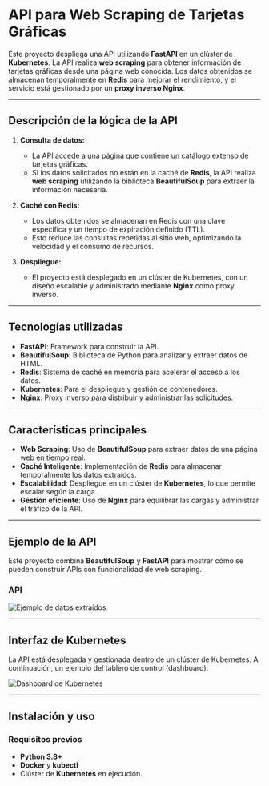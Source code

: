 # API para Web Scraping de Tarjetas Gráficas

Este proyecto despliega una API utilizando **FastAPI** en un clúster de **Kubernetes**. La API realiza **web scraping** para obtener información de tarjetas gráficas desde una página web conocida. Los datos obtenidos se almacenan temporalmente en **Redis** para mejorar el rendimiento, y el servicio está gestionado por un **proxy inverso Nginx**.

---

## Descripción de la lógica de la API

1. **Consulta de datos:**
   - La API accede a una página que contiene un catálogo extenso de tarjetas gráficas.
   - Si los datos solicitados no están en la caché de **Redis**, la API realiza **web scraping** utilizando la biblioteca **BeautifulSoup** para extraer la información necesaria.

2. **Caché con Redis:**
   - Los datos obtenidos se almacenan en Redis con una clave específica y un tiempo de expiración definido (TTL).
   - Esto reduce las consultas repetidas al sitio web, optimizando la velocidad y el consumo de recursos.

3. **Despliegue:**
   - El proyecto está desplegado en un clúster de Kubernetes, con un diseño escalable y administrado mediante **Nginx** como proxy inverso.

---

## Tecnologías utilizadas

- **FastAPI**: Framework para construir la API.
- **BeautifulSoup**: Biblioteca de Python para analizar y extraer datos de HTML.
- **Redis**: Sistema de caché en memoria para acelerar el acceso a los datos.
- **Kubernetes**: Para el despliegue y gestión de contenedores.
- **Nginx**: Proxy inverso para distribuir y administrar las solicitudes.

---

## Características principales

- **Web Scraping**: Uso de **BeautifulSoup** para extraer datos de una página web en tiempo real.
- **Caché Inteligente**: Implementación de **Redis** para almacenar temporalmente los datos extraídos.
- **Escalabilidad**: Despliegue en un clúster de **Kubernetes**, lo que permite escalar según la carga.
- **Gestión eficiente**: Uso de **Nginx** para equilibrar las cargas y administrar el tráfico de la API.

---

## Ejemplo de la API

Este proyecto combina **BeautifulSoup** y **FastAPI** para mostrar cómo se pueden construir APIs con funcionalidad de web scraping.

### API

![Ejemplo de datos extraídos](https://i.ibb.co/z5xCjgk/grafocas.png)

---

## Interfaz de Kubernetes

La API está desplegada y gestionada dentro de un clúster de Kubernetes. A continuación, un ejemplo del tablero de control (dashboard):

![Dashboard de Kubernetes](https://i.ibb.co/bFkJ9G0/kubernete.png)

---

## Instalación y uso

### Requisitos previos

- **Python 3.8+**
- **Docker** y **kubectl**
- Clúster de **Kubernetes** en ejecución.



